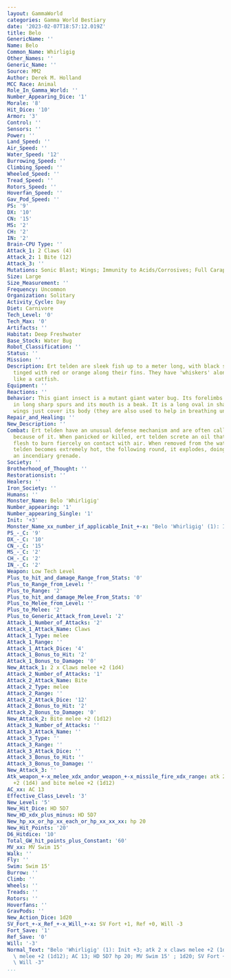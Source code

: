 ```yaml
---
layout: GammaWorld
categories: Gamma World Bestiary
date: '2023-02-07T18:57:12.019Z'
title: Belo
GenericName: ''
Name: Belo
Common_Name: Whirligig
Other_Names: ''
Generic_Name: ''
Source: MM2
Author: Derek M. Holland
MCC Race: Animal
Role_In_Gamma_World: ''
Number_Appearing_Dice: '1'
Morale: '8'
Hit_Dice: '10'
Armor: '3'
Control: ''
Sensors: ''
Power: ''
Land_Speed: ''
Air_Speed: ''
Water_Speed: '12'
Burrowing_Speed: ''
Climbing_Speed: ''
Wheeled_Speed: ''
Tread_Speed: ''
Rotors_Speed: ''
Hoverfan_Speed: ''
Gav_Pod_Speed: ''
PS: '9'
DX: '10'
CN: '15'
MS: '2'
CH: '2'
IN: '2'
Brain-CPU Type: ''
Attack_1: 2 Claws (4)
Attack_2: 1 Bite (12)
Attack_3: ''
Mutations: Sonic Blast; Wings; Immunity to Acids/Corrosives; Full Carapace; Intuition
Size: Large
Size_Measurement: ''
Frequency: Uncommon
Organization: Solitary
Activity_Cycle: Day
Diet: Carnivore
Tech_Level: '0'
Tech_Max: '0'
Artifacts: ''
Habitat: Deep Freshwater
Base_Stock: Water Bug
Robot_Classification: ''
Status: ''
Mission: ''
Description: Ert telden are sleek fish up to a meter long, with black scales, often
  tinged with red or orange along their fins. They have 'whiskers' along their chin
  like a catfish.
Equipment: ''
Reactions: ''
Behavior: This giant insect is a mutant giant water bug. Its forelimbs are covered
  in long sharp spurs and its mouth is a beak. It is a long oval in shape and its
  wings just cover its body (they are also used to help in breathing underwater).
Repair_and_Healing: ''
New_Description: ''
Combat: Ert telden have an unusual defense mechanism and are often called 'fire fish'
  because of it. When panicked or killed, ert telden screte an oil that causes their
  flesh to burn fiercely on contact with air. When removed from the water, an ert
  telden becomes extremely hot, the following round, it explodes, doing damage like
  an incendiary grenade.
Society: ''
Brotherhood_of_Thought: ''
Restorationsist: ''
Healers: ''
Iron_Society: ''
Humans: ''
Monster_Name: Belo 'Whirligig'
Number_appearing: '1'
Number_appearing_Single: '1'
Init: '+3'
Monster_Name_xx_number_if_applicable_Init_+-x: "Belo 'Whirligig' (1): Init +3"
PS_-_C: '9'
DX_-_C: '10'
CN_-_C: '15'
MS_-_C: '2'
CH_-_C: '2'
IN_-_C: '2'
Weapon: Low Tech Level
Plus_to_hit_and_damage_Range_from_Stats: '0'
Plus_to_Range_from_Level: ''
Plus_to_Range: '2'
Plus_to_hit_and_damage_Melee_From_Stats: '0'
Plus_to_Melee_from_Level: ''
Plus_to_Melee: '2'
Plus_to_Generic_Attack_from_Level: '2'
Attack_1_Number_of_Attacks: '2'
Attack_1_Attack_Name: Claws
Attack_1_Type: melee
Attack_1_Range: ''
Attack_1_Attack_Dice: '4'
Attack_1_Bonus_to_Hit: '2'
Attack_1_Bonus_to_Damage: '0'
New_Attack_1: 2 x Claws melee +2 (1d4)
Attack_2_Number_of_Attacks: '1'
Attack_2_Attack_Name: Bite
Attack_2_Type: melee
Attack_2_Range: ''
Attack_2_Attack_Dice: '12'
Attack_2_Bonus_to_Hit: '2'
Attack_2_Bonus_to_Damage: '0'
New_Attack_2: Bite melee +2 (1d12)
Attack_3_Number_of_Attacks: ''
Attack_3_Attack_Name: ''
Attack_3_Type: ''
Attack_3_Range: ''
Attack_3_Attack_Dice: ''
Attack_3_Bonus_to_Hit: ''
Attack_3_Bonus_to_Damage: ''
New_Attack_3: ''
Atk_weapon_+-x_melee_xdx_andor_weapon_+-x_missile_fire_xdx_range: atk 2 x claws melee
  +2 (1d4) and bite melee +2 (1d12)
AC_xx: AC 13
Effective_Class_Level: '3'
New_Level: '5'
New_Hit_Dice: HD 5D7
New_HD_xdx_plus_minus: HD 5D7
New_hp_xx_or_hp_xx_each_or_hp_xx_xx_xx: hp 20
New_Hit_Points: '20'
D6_Hitdice: '10'
Total_GW_hit_points_plus_Constant: '60'
MV_xx: MV Swim 15'
Walk: ''
Fly: ''
Swim: Swim 15'
Burrow: ''
Climb: ''
Wheels: ''
Treads: ''
Rotors: ''
Hoverfans: ''
GravPods: ''
New_Action_Dice: 1d20
SV_Fort_+-x_Ref_+-x_Will_+-x: SV Fort +1, Ref +0, Will -3
Fort_Save: '1'
Ref_Save: '0'
Will: '-3'
Normal_Text: "Belo 'Whirligig' (1): Init +3; atk 2 x claws melee +2 (1d4) and bite\
  \ melee +2 (1d12); AC 13; HD 5D7 hp 20; MV Swim 15' ; 1d20; SV Fort +1, Ref +0,\
  \ Will -3"
...
```

